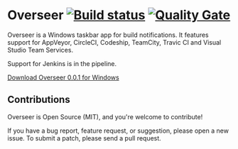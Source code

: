 # Overseer [![Build status](https://ci.appveyor.com/api/projects/status/5qb10vsch42wx2y4?svg=true)](https://ci.appveyor.com/project/logikfabrik/overseer) [![Quality Gate](https://sonarcloud.io/api/project_badges/quality_gate?project=overseer)](https://sonarcloud.io/dashboard?id=overseer)

Overseer is a Windows taskbar app for build notifications. It features support for AppVeyor, CircleCI, Codeship, TeamCity, Travic CI and Visual Studio Team Services.

Support for Jenkins is in the pipeline.

[Download Overseer 0.0.1 for Windows](https://ci.appveyor.com/project/logikfabrik/overseer/build/artifacts)

## Contributions
Overseer is Open Source (MIT), and you're welcome to contribute!

If you have a bug report, feature request, or suggestion, please open a new issue. To submit a patch, please send a pull request.